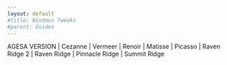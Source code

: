 ```yaml
---
layout: default
#title: Windows Tweaks
#parent: Guides
---
```


AGESA VERSION | Cezanne | Vermeer | Renoir | Matisse | Picasso | Raven Ridge 2 | Raven Ridge | Pinnacle Ridge | Summit Ridge